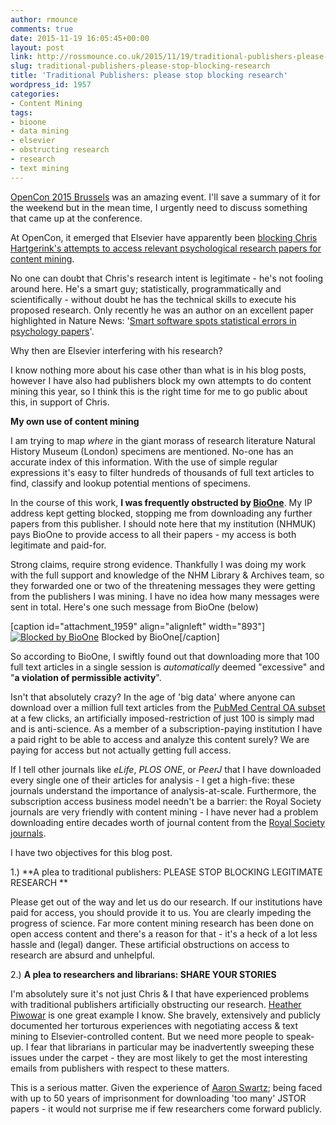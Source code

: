 ```yaml
---
author: rmounce
comments: true
date: 2015-11-19 16:05:45+00:00
layout: post
link: http://rossmounce.co.uk/2015/11/19/traditional-publishers-please-stop-blocking-research/
slug: traditional-publishers-please-stop-blocking-research
title: 'Traditional Publishers: please stop blocking research'
wordpress_id: 1957
categories:
- Content Mining
tags:
- bioone
- data mining
- elsevier
- obstructing research
- research
- text mining
---
```


[OpenCon 2015 Brussels](http://www.opencon2015.org/) was an amazing event. I'll save a summary of it for the weekend but in the mean time, I urgently need to discuss something that came up at the conference.

At OpenCon, it emerged that Elsevier have apparently been [blocking Chris Hartgerink's attempts to access relevant psychological research papers for content mining](http://onsnetwork.org/chartgerink/2015/11/16/elsevier-stopped-me-doing-my-research/).

No one can doubt that Chris's research intent is legitimate - he's not fooling around here. He's a smart guy; statistically, programmatically and scientifically - without doubt he has the technical skills to execute his proposed research. Only recently he was an author on an excellent paper highlighted in Nature News: '[Smart software spots statistical errors in psychology papers](http://www.nature.com/news/smart-software-spots-statistical-errors-in-psychology-papers-1.18657)'.

Why then are Elsevier interfering with his research?

I know nothing more about his case other than what is in his blog posts, however I have also had publishers block my own attempts to do content mining this year, so I think this is the right time for me to go public about this, in support of Chris.

**My own use of content mining**

I am trying to map _where_ in the giant morass of research literature Natural History Museum (London) specimens are mentioned. No-one has an accurate index of this information. With the use of simple regular expressions it's easy to filter hundreds of thousands of full text articles to find, classify and lookup potential mentions of specimens.

In the course of this work, **I was frequently obstructed by [BioOne](http://www.bioone.org/)**. My IP address kept getting blocked, stopping me from downloading any further papers from this publisher. I should note here that my institution (NHMUK) pays BioOne to provide access to all their papers - my access is both legitimate and paid-for.

Strong claims, require strong evidence. Thankfully I was doing my work with the full support and knowledge of the NHM Library & Archives team, so they forwarded one or two of the threatening messages they were getting from the publishers I was mining. I have no idea how many messages were sent in total. Here's one such message from BioOne (below)

[caption id="attachment_1959" align="alignleft" width="893"][![Blocked by BioOne](http://rossmounce.co.uk/wp-content/uploads/2015/11/BioOne.png)](http://rossmounce.co.uk/wp-content/uploads/2015/11/BioOne.png) Blocked by BioOne[/caption]

So according to BioOne, I swiftly found out that downloading more that 100 full text articles in a single session is _automatically_ deemed "excessive" and "**a violation of permissible activity**".

Isn't that absolutely crazy? In the age of 'big data' where anyone can download over a million full text articles from the [PubMed Central OA subset](http://www.ncbi.nlm.nih.gov/pmc/tools/ftp/) at a few clicks, an artificially imposed-restriction of just 100 is simply mad and is anti-science. As a member of a subscription-paying institution I have a paid right to be able to access and analyze this content surely? We are paying for access but not actually getting full access.

If I tell other journals like _eLife_, _PLOS ONE_, or _PeerJ_ that I have downloaded every single one of their articles for analysis - I get a high-five: these journals understand the importance of analysis-at-scale. Furthermore, the subscription access business model needn't be a barrier: the Royal Society journals are very friendly with content mining - I have never had a problem downloading entire decades worth of journal content from the [Royal Society journals](https://royalsociety.org/journals/).

I have two objectives for this blog post.

1.) **A plea to traditional publishers: PLEASE STOP BLOCKING LEGITIMATE RESEARCH **

Please get out of the way and let us do our research. If our institutions have paid for access, you should provide it to us. You are clearly impeding the progress of science. Far more content mining research has been done on open access content and there's a reason for that - it's a heck of a lot less hassle and (legal) danger. These artificial obstructions on access to research are absurd and unhelpful.

2.) **A plea to researchers and librarians: SHARE YOUR STORIES**

I'm absolutely sure it's not just Chris & I that have experienced problems with traditional publishers artificially obstructing our research. [Heather Piwowar](https://researchremix.wordpress.com/2012/03/05/talking-text-mining-with-elsevier/) is one great example I know. She bravely, extensively and publicly documented her torturous experiences with negotiating access & text mining to Elsevier-controlled content. But we need more people to speak-up. I fear that librarians in particular may be inadvertently sweeping these issues under the carpet - they are most likely to get the most interesting emails from publishers with respect to these matters.

This is a serious matter. Given the experience of [Aaron Swartz](https://en.wikipedia.org/wiki/Aaron_Swartz#JSTOR); being faced with up to 50 years of imprisonment for downloading 'too many' JSTOR papers - it would not surprise me if few researchers come forward publicly.
